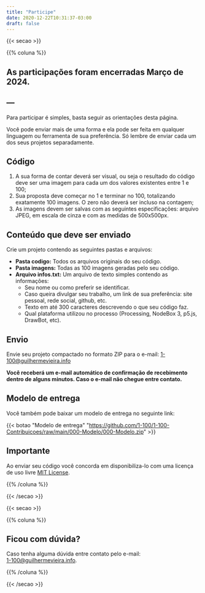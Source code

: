 ```yaml
---
title: "Participe"
date: 2020-12-22T10:31:37-03:00
draft: false
---
```


{{< secao >}}

{{% coluna %}}


## As participações foram encerradas Março de 2024.

## — 

Para participar é simples, basta seguir as orientações desta página.

Você pode enviar mais de uma forma e ela pode ser feita em qualquer linguagem ou ferramenta de sua preferência. Só lembre de enviar cada um dos seus projetos separadamente.

## Código

1. A sua forma de contar deverá ser visual, ou seja o resultado do código deve ser uma imagem para cada um dos valores existentes entre 1 e 100;
2. Sua proposta deve começar no 1 e terminar no 100, totalizando exatamente 100 imagens. O zero não deverá ser incluso na contagem;
3. As imagens devem ser salvas com as seguintes especificações: arquivo JPEG, em escala de cinza e com as medidas de 500x500px.

## Conteúdo que deve ser enviado

Crie um projeto contendo as seguintes pastas e arquivos:

- **Pasta codigo:** Todos os arquivos originais do seu código.
- **Pasta imagens:** Todas as 100 imagens geradas pelo seu código.
- **Arquivo infos.txt:** Um arquivo de texto simples contendo as informações:
  - Seu nome ou como preferir se identificar.
  - Caso queira divulgar seu trabalho, um link de sua preferência: site pessoal, rede social, github, etc.
  - Texto em até 300 caracteres descrevendo o que seu código faz.
  - Qual plataforma utilizou no processo (Processing, NodeBox 3, p5.js, DrawBot, etc).

## Envio

Envie seu projeto compactado no formato ZIP para o e-mail:
1-100@guilhermevieira.info

**Você receberá um e-mail automático de confirmação de recebimento dentro de alguns minutos. Caso o e-mail não chegue entre contato.**

## Modelo de entrega

Você também pode baixar um modelo de entrega no seguinte link:

{{< botao "Modelo de entrega" "https://github.com/1-100/1-100-Contribuicoes/raw/main/000-Modelo/000-Modelo.zip" >}}

## Importante

Ao enviar seu código você concorda em disponibiliza-lo com uma licença de uso livre [MIT License](https://github.com/1-100/1-100-Site/blob/main/LICENSE).

{{% /coluna %}}

{{< /secao >}}


{{< secao >}}

{{% coluna %}}

## Ficou com dúvida?

Caso tenha alguma dúvida entre contato pelo e-mail:<br> 1-100@guilhermevieira.info.

{{% /coluna %}}

{{< /secao >}}

